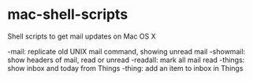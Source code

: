 # mac-shell-scripts
Shell scripts to get mail updates on Mac OS X

-mail: replicate old UNIX mail command, showing unread mail
-showmail: show headers of mail, read or unread
-readall: mark all mail read
-things: show inbox and today from Things
-thing: add an item to inbox in Things
